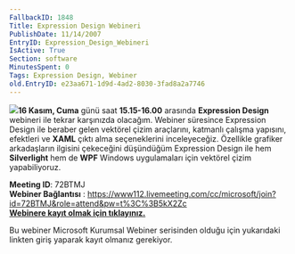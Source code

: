 ```yaml
---
FallbackID: 1848
Title: Expression Design Webineri
PublishDate: 11/14/2007
EntryID: Expression_Design_Webineri
IsActive: True
Section: software
MinutesSpent: 0
Tags: Expression Design, Webiner
old.EntryID: e23aa671-1d9d-4ad2-8030-3fad8a2a7746
---
```

**![](http://cdn.daron.yondem.com/assets/1848/expression_design_logo.png)16
Kasım, Cuma** günü saat **15.15-16.00** arasında **Expression Design**
webineri ile tekrar karşınızda olacağım. Webiner süresince Expression
Design ile beraber gelen vektörel çizim araçlarını, katmanlı çalışma
yapısını, efektleri ve **XAML** çıktı alma seçeneklerini inceleyeceğiz.
Özellikle grafiker arkadaşların ilgisini çekeceğini düşündüğüm
Expression Design ile hem **Silverlight** hem de **WPF** Windows
uygulamaları için vektörel çizim yapabiliyoruz.

**Meeting ID**: 72BTMJ\
 **Webiner Bağlantısı** :
<https://www112.livemeeting.com/cc/microsoft/join?id=72BTMJ&role=attend&pw=t%3C%3B5kX2Zc>\
 [**Webinere kayıt olmak için
tıklayınız.**](http://msevents.microsoft.com/CUI/WebCastEventDetails.aspx?EventID=1032358776&EventCategory=2&culture=tr-TR&CountryCode=TR)

Bu webiner Microsoft Kurumsal Webiner serisinden olduğu için yukarıdaki
linkten giriş yaparak kayıt olmanız gerekiyor.


